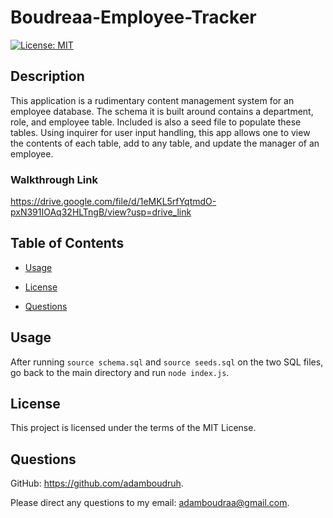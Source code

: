 
# Boudreaa-Employee-Tracker

[![License: MIT](https://img.shields.io/badge/License-MIT-yellow.svg)](https://opensource.org/licenses/MIT)


## Description
This application is a rudimentary content management system for an employee database. The schema it is built around contains a department, role, and employee table. Included is also a seed file to populate these tables. Using inquirer for user input handling, this app allows one to view the contents of each table, add to any table, and update the manager of an employee.

### Walkthrough Link

https://drive.google.com/file/d/1eMKL5rfYqtmdO-pxN391IOAq32HLTngB/view?usp=drive_link 


## Table of Contents

- [Usage](#usage)

- [License](#license)

- [Questions](#questions)


## Usage
After running `source schema.sql` and `source seeds.sql` on the two SQL files, go back to the main directory and run `node index.js`.


## License
This project is licensed under the terms of the MIT License.


## Questions

GitHub: https://github.com/adamboudruh.

Please direct any questions to my email: [adamboudraa@gmail.com](mailto:adamboudraa@gmail.com).

    